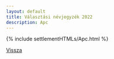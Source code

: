 ```yaml
---
layout: default
title: Választási névjegyzék 2022
description: Apc
---
```


{% include settlementHTMLs/Apc.html %}

[Vissza](../)